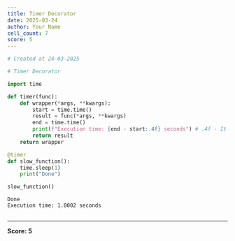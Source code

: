 ```yaml
---
title: Timer Decorator
date: 2025-03-24
author: Your Name
cell_count: 7
score: 5
---
```


```python
# Created at 24-03-2025
```


```python
# Timer Decorator
```


```python
import time
```


```python
def timer(func):
    def wrapper(*args, **kwargs):
        start = time.time()
        result = func(*args, **kwargs)
        end = time.time()
        print(f"Execution time: {end - start:.4f} seconds") # .4f - It prints with four decimal places.
        return result
    return wrapper
```


```python
@timer
def slow_function():
    time.sleep(1)
    print("Done")
```


```python
slow_function()
```

    Done
    Execution time: 1.0002 seconds



```python

```


---
**Score: 5**

